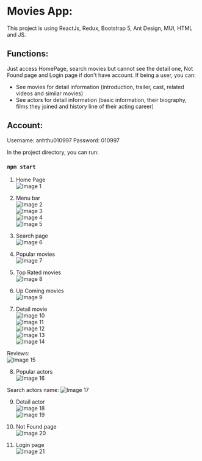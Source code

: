 # Movies App:

This project is using ReactJs, Redux, Bootstrap 5, Ant Design, MUI, HTML and JS.

## Functions:

Just access HomePage, search movies but cannot see the detail one, Not Found page and Login page if don't have account.
If being a user, you can:
 - See movies for detail information (introduction, trailer, cast, related videos and similar movies)
 - See actors for detail information (basic information, their biography, films they joined and history line of their acting career)

## Account:
Username: anhthu010997
Password: 010997

In the project directory, you can run:
### `npm start`

1. Home Page<br>
![Image 1](https://i.ibb.co/BcKsMT5/Screenshot-2023-08-09-at-23-11-04.png)<br>

2. Menu bar<br>
![Image 2](https://i.ibb.co/SyfnNqt/Screenshot-2023-08-09-at-23-15-52.png)<br>
![Image 3](https://i.ibb.co/D7zCVSQ/Screenshot-2023-08-09-at-23-15-59.png)<br>
![Image 4](https://i.ibb.co/KythvH8/Screenshot-2023-08-09-at-23-15-37.png)<br>
![Image 5](https://i.ibb.co/44NTjnY/Screenshot-2023-08-09-at-23-15-01.png)<br>

3. Search page<br>
![Image 6](https://i.ibb.co/z4x212d/Screenshot-2023-08-09-at-23-50-51.png)<br>

4. Popular movies<br>
![Image 7](https://i.ibb.co/bL4vNtt/Screenshot-2023-08-09-at-23-52-41.png)<br>

5. Top Rated movies<br>
![Image 8](https://i.ibb.co/gMY07ny/Screenshot-2023-08-09-at-23-53-48.png)<br>

6. Up Coming movies<br>
![Image 9](https://i.ibb.co/61QMynB/Screenshot-2023-08-10-at-00-02-32.png)<br>

7. Detail movie<br>
![Image 10](https://i.ibb.co/sRL5q6S/Screenshot-2023-08-10-at-00-11-21.png)<br>
![Image 11](https://i.ibb.co/hcWvGwd/Screenshot-2023-08-10-at-00-11-54.png)<br>
![Image 12](https://i.ibb.co/F0csVBg/Screenshot-2023-08-10-at-00-12-44.png)<br>
![Image 13](https://i.ibb.co/7k6hB3m/Screenshot-2023-08-10-at-00-13-15.png)<br>
![Image 14](https://i.ibb.co/kqt6MqG/Screenshot-2023-08-10-at-00-13-24.png)<br>

Reviews:<br>
![Image 15](https://i.ibb.co/Qd2VPKh/Screenshot-2023-08-10-at-00-17-00.png)<br>

8. Popular actors<br>
![Image 16](https://i.ibb.co/HC1czVg/Screenshot-2023-08-10-at-00-20-51.png)<br>

Search actors name:
![Image 17](https://i.ibb.co/3dHscGG/Screenshot-2023-08-10-at-00-26-37.png)<br>

9. Detail actor<br>
![Image 18](https://i.ibb.co/Hn0QKxy/Screenshot-2023-08-10-at-00-23-05.png)<br>
![Image 19](https://i.ibb.co/rMtNWcM/Screenshot-2023-08-10-at-00-25-03.png)<br>

10. Not Found page <br>
![Image 20](https://i.ibb.co/rQpvT6s/Screenshot-2023-08-10-at-00-28-11.png)<br>

11. Login page<br>
![Image 21](https://i.ibb.co/5R9tf7c/Screenshot-2023-08-10-at-00-29-40.png)<br>